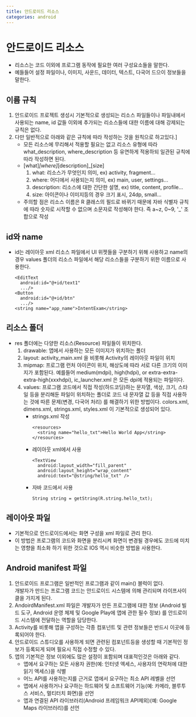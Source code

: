 ```yaml
---
title: 안드로이드 리소스
categories: android
---
```

# 안드로이드 리소스
- 리소스는 코드 이외에 프로그램 동작에 필요한 여러 구성요소들을 말한다.
- 예들들어 설정 파일이나, 이미지, 사운드, 데이터, 텍스트, 다국어 드으이 정보들을 말한다.
## 이름 규칙
1. 안드로이드 프로젝트 생성시 기본적으로 생성되는 리소스 파일들이나 파일내에서 사용되는 name, id 값들 이외에 추가되는 리소스들에 대한 이름에 대해 강제되는 규칙은 없다.
2. 다만 일반적으로 아래와 같은 규칙에 따라 작성하는 것을 원칙으로 하고있다.]
    - 모든 리소스에 무리해서 적용할 필요는 없고 리소스 유형에 따라 what_description, where_description 등 유연하게 적용하되 일관된 규칙에 따라 작성하면 된다.
    - [what]_[where]_[description]_[size]
      1. what: 리소스가 무엇인지 의미, ex) activity, fragment...
      2. where: 어디에서 사용되는지 의미, ex) main, user, settings...
      3. description: 리소스에 대한 간단한 설명, ex) title, content, profile...
      4. size: 아이콘이나 이미지등의 경우 크기 표시, 24dp, small...
    - 주의할 점은 리소스 이름은 R 클래스의 필드로 바뀌기 때문에 자바 식별자 규칙에 따라 숫자로 시작할 수 없으며 소문자로 작성해야 한다. 즉 a~z, 0~9, '_' 조합으로 작성
## id와 name
- id는 레이아웃 xml 리소스 파일에서 UI 위젯들을 구분하기 위해 사용하고 name의 경우 values 폴더의 리소스 파일에서 해당 리소스들을 구분하기 위한 이름으로 사용한다.
  ```
  <EditText
    android:id="@+id/text1"
    .../>
  <Button
    android:id="@+id/btn"
    .../>
  <string name="app_name">IntentExam</string>
  ```
## 리소스 폴더
- res 폴더에는 다양한 리소스(Resource) 파일들이 위치한다.
  1. drawable: 앱에서 사용하는 모든 이미지가 위치하는 폴더
  2. layout: activity_main.xml 을 비롯해 Activity의 레이아웃 파일이 위치
  3. mipmap: 프로그램 런처 아이콘이 위치, 해상도에 따라 서로 다른 크기의 이미지가 포함된다. 예를들어 medium(mdpi), high(hdpi), or extra-extra-extra-high(xxxhdpi), ic_launcher.xml 은 모든 dpi에 적용되는 파일이다.
  4. values: 프로그램 코드에서 직접 작성(하드코딩)하는 문자열, 색상, 크기, 스타일 등을 분리해둔 파일이 위치하는 폴더로 코드 내 문자열 값 등을 직접 사용하는 것에 따른 문제(변경, 다국어 처리) 를 해결하기 위한 방법이다. colors.xml, dimens.xml, strings.xml, styles.xml 이 기본적으로 생성되어 있다.
      - strings.xml 작성
        ```
        <resources>
          <string name="hello_txt">Hello World App</string>
        </resources>
        ```
      - 레이아웃 xml에서 사용
        ```
        <TextView
          android:layout_width="fill_parent"
          android:layout_height="wrap_content"
          android:text="@string/hello_txt" />
        ```
      - 자바 코드에서 사용
        ```
        String string = getString(R.string.hello_txt);
        ```
## 레이아웃 파일
- 기본적으로 안드로이드에서는 화면 구성을 xml 파일로 관리 한다.
- 이 방법은 프로그램의 코드와 화면을 분리시켜 화면이 변경될 경우에도 코드에 미치는 영향을 최소화 하기 위한 것으로 IOS 역시 비슷한 방법을 사용한다.

## Android manifest 파일
1. 안드로이드 프로그램은 일반적인 프로그램과 같이 main() 블럭이 없다. <br> 개발자가 만드는 프로그램 코드는 안드로이드 시스템에 의해 관리되며 라이프사이클을 가지게 된다.
2. AndoirdManifest.xml 파일은 개발자가 만든 프로그램에 대한 정보 (Android 빌드 도구, Android 운영 체제 및 Google Play에 앱에 관한 필수 정보) 를 안드로이드 시스템에 전달하는 역할을 담당한다.
3. Activity를 비롯해 앱을 구성하는 각종 컴포넌트 및 관련 정보들은 반드시 이곳에 등록되어야 한다.
4. 안드로이드 스튜디오를 사용하게 되면 관련된 컴포넌트등을 생성할 때 기본적인 정보가 등록되게 되며 필요시 직접 수정할 수 있다.
5. 앱의 기본적은 정보 이외에도 많은 설정이 포함되며 대표적인것은 아래와 같다.
    - 앱에서 요구하는 모든 사용자 권한(예: 인터넷 엑세스, 사용자의 연락처에 대한 읽기 엑세스)을 식별
    - 어느 API를 사용하는지를 근거로 앱에서 요구하는 최소 API 레벨을 선언
    - 앱에서 사용하거나 요구하는 하드웨어 및 소프트웨어 기능(예: 카메라, 블루투스 서비스, 멀티터치 화면)을 선언
    - 앱과 연결된 API 라이브러리(Android 프레임워크 API제외)(예: Google Maps 라이브러리)를 선언

